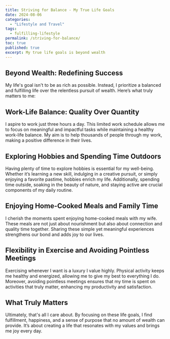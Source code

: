 ```yaml
---
title: Striving for Balance - My True Life Goals
date: 2024-08-06
categories:
  - "Lifestyle and Travel"
tags:
  - fulfilling-lifestyle
permalink: /striving-for-balance/
toc: true
published: true
excerpt: My true life goals is beyond wealth
---
```

## Beyond Wealth: Redefining Success

My life's goal isn't to be as rich as possible. Instead, I prioritize a balanced and fulfilling life over the relentless pursuit of wealth. Here’s what truly matters to me:

## Work-Life Balance: Quality Over Quantity

I aspire to work just three hours a day. This limited work schedule allows me to focus on meaningful and impactful tasks while maintaining a healthy work-life balance. My aim is to help thousands of people through my work, making a positive difference in their lives.

## Exploring Hobbies and Spending Time Outdoors

Having plenty of time to explore hobbies is essential for my well-being. Whether it’s learning a new skill, indulging in a creative pursuit, or simply enjoying a favorite pastime, hobbies enrich my life. Additionally, spending time outside, soaking in the beauty of nature, and staying active are crucial components of my daily routine.

## Enjoying Home-Cooked Meals and Family Time

I cherish the moments spent enjoying home-cooked meals with my wife. These meals are not just about nourishment but also about connection and quality time together. Sharing these simple yet meaningful experiences strengthens our bond and adds joy to our lives.

## Flexibility in Exercise and Avoiding Pointless Meetings

Exercising whenever I want is a luxury I value highly. Physical activity keeps me healthy and energized, allowing me to give my best to everything I do. Moreover, avoiding pointless meetings ensures that my time is spent on activities that truly matter, enhancing my productivity and satisfaction.

## What Truly Matters

Ultimately, that's all I care about. By focusing on these life goals, I find fulfillment, happiness, and a sense of purpose that no amount of wealth can provide. It’s about creating a life that resonates with my values and brings me joy every day.